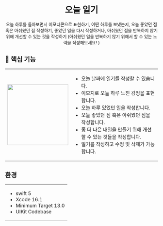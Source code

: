 <div align="center">
  <h1>오늘 일기</h1>
  오늘 하루를 돌아보면서 이모티콘으로 표현하기, 어떤 하루를 보냈는지, 오늘 좋았던 점 혹은 아쉬웠던 점 작성하기, 좋았던 일을 다시 작성하거나, 아쉬웠던 점을 반복하지 않기 위해 개선할 수 있는 것을 작성하기 (아쉬웠던 일을 반복하기 않기 위해서 할 수 있는 노력을 작성해보세요! )
</div>


## 🔮 핵심 기능
<table>
  <tr>
    <td><img src="https://github.com/Seo-garden/TodayDiary/ScreenRecording_05-22-2025 16-15-01_1.MP4" width="200"></td>
    <td>
      <ul>
        <li>오늘 날짜에 일기를 작성할 수 있습니다.</li>
        <li>이모지로 오늘 하루 느낀 감정을 표현합니다.</li>
        <li>오늘 하루 있었던 일을 작성합니다.</li>
        <li>오늘 좋았던 점 혹은 아쉬웠던 점을 작성합니다.</li>
        <li>좀 더 나은 내일을 만들기 위해 개선할 수 있는 것들을 작성합니다.</li>
        <li>일기를 작성하고 수정 및 삭제가 가능합니다.</li>
      </ul>
    </td>
  </tr>
</table>

## 환경
<table>
  <tr>
    <td>
      <ul>
        <li>swift 5</li>
        <li>Xcode 16.1</li>
        <li>Minimum Target 13.0</li>
        <li>UIKit Codebase</li>
      </ul>
    </td>
  </tr>
</table>
